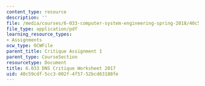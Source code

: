 ```yaml
---
content_type: resource
description: ''
file: /media/courses/6-033-computer-system-engineering-spring-2018/40c59cdf5cc3002f4f5752bcd63188fe_MIT6_033S18_Crit1Worksheet.pdf
file_type: application/pdf
learning_resource_types:
- Assignments
ocw_type: OCWFile
parent_title: Critique Assignment 1
parent_type: CourseSection
resourcetype: Document
title: 6.033 DNS Critique Worksheet 2017
uid: 40c59cdf-5cc3-002f-4f57-52bcd63188fe
---
```

